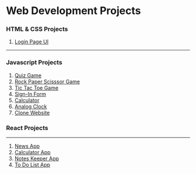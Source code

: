 #                                              **Web Development Projects** 


<h3>HTML & CSS Projects</h3>  

1. [Login Page UI](https://prajwal-0706.github.io/Web-Development-Projects/HTML-CSS/Login-page/)

<hr>

<h3>Javascript Projects</h3>

1. [Quiz Game](https://prajwal-0706.github.io/Web-Development-Projects/JavaScript%20Projects/Quiz%20Game/)
2. [Rock Paper Scisssor Game](https://prajwal-0706.github.io/Web-Development-Projects/JavaScript%20Projects/Rock%20Paper%20Scissor%20Paper/)
3. [Tic Tac Toe Game](https://prajwal-0706.github.io/Web-Development-Projects/JavaScript%20Projects/Tic%20Tac%20Toe%20Game/)
4. [Sign-In Form](https://prajwal-0706.github.io/Web-Development-Projects/JavaScript%20Projects/Sign-in%20Form/)
5. [Calculator](https://prajwal-0706.github.io/Web-Development-Projects/JavaScript%20Projects/Calculator/)
6. [Analog Clock](https://prajwal-0706.github.io/Web-Development-Projects/JavaScript%20Projects/Clock/)
7. [Clone Website](https://prajwal-0706.github.io/Web-Development-Projects/JavaScript%20Projects/Clone%20Website/)


<h3>React Projects</h3>

<hr>

1. [News App](https://news-app-prajwal.netlify.app/)
2. [Calculator App](https://calculator-prajwal-06.netlify.app/)
3. [Notes Keeper App](https://notes-keeper-prajwal.netlify.app/)
4. [To Do List App](https://to-do-list-khushi.netlify.app/)
